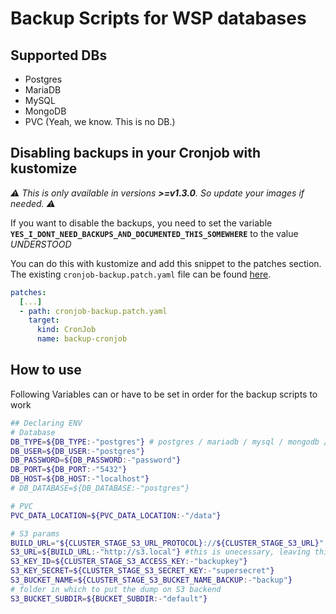 # Backup Scripts for WSP databases

## Supported DBs

* Postgres
* MariaDB
* MySQL
* MongoDB
* PVC (Yeah, we know. This is no DB.)

## Disabling backups in your Cronjob with kustomize
*⚠ This is only available in versions **>=v1.3.0**. So update your images if needed. ⚠*

If you want to disable the backups, you need to set the variable **`YES_I_DONT_NEED_BACKUPS_AND_DOCUMENTED_THIS_SOMEWHERE`** to the value  *UNDERSTOOD*

You can do this with kustomize and add this snippet to the patches section. The existing `cronjob-backup.patch.yaml` file can be found [here](./examples/cronjob-backup.patch.yaml).

```yaml
patches:
  [...]
  - path: cronjob-backup.patch.yaml
    target:
      kind: CronJob
      name: backup-cronjob
```

## How to use

Following Variables can or have to be set in order for the backup scripts to work

```sh
## Declaring ENV
# Database
DB_TYPE=${DB_TYPE:-"postgres"} # postgres / mariadb / mysql / mongodb / pvc
DB_USER=${DB_USER:-"postgres"}
DB_PASSWORD=${DB_PASSWORD:-"password"}
DB_PORT=${DB_PORT:-"5432"}
DB_HOST=${DB_HOST:-"localhost"}
# DB_DATABASE=${DB_DATABASE:-"postgres"}

# PVC
PVC_DATA_LOCATION=${PVC_DATA_LOCATION:-"/data"}

# S3 params
BUILD_URL="${CLUSTER_STAGE_S3_URL_PROTOCOL}://${CLUSTER_STAGE_S3_URL}"
S3_URL=${BUILD_URL:-"http://s3.local"} #this is unecessary, leaving this for now
S3_KEY_ID=${CLUSTER_STAGE_S3_ACCESS_KEY:-"backupkey"}
S3_KEY_SECRET=${CLUSTER_STAGE_S3_SECRET_KEY:-"supersecret"}
S3_BUCKET_NAME=${CLUSTER_STAGE_S3_BUCKET_NAME_BACKUP:-"backup"}
# folder in which to put the dump on S3 backend
S3_BUCKET_SUBDIR=${BUCKET_SUBDIR:-"default"}
```
